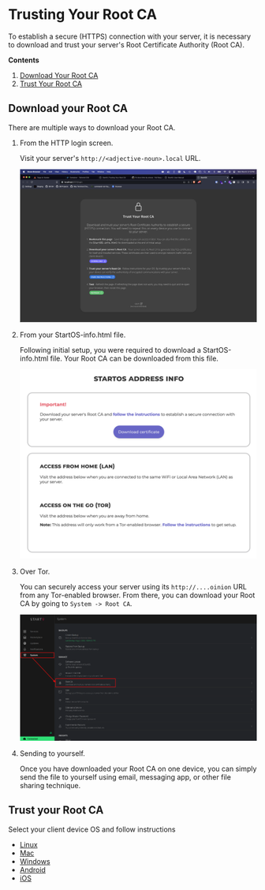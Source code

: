 # Trusting Your Root CA

To establish a secure (HTTPS) connection with your server, it is necessary to download and trust your server's Root Certificate Authority (Root CA).

**Contents**

1. [Download Your Root CA](#download-your-root-ca)
1. [Trust Your Root CA](#trust)

## Download your Root CA

There are multiple ways to download your Root CA.

1. From the HTTP login screen.

   Visit your server's `http://<adjective-noun>.local` URL.

   ![Trust Root CA Login](./assets/ca-download-login.png)

1. From your StartOS-info.html file.

   Following initial setup, you were required to download a StartOS-info.html file. Your Root CA can be downloaded from this file.

   ![Address Info](./assets/ca-download-address-info.png)

1. Over Tor.

   You can securely access your server using its `http://....oinion` URL from any Tor-enabled browser. From there, you can download your Root CA by going to `System -> Root CA`.

   ![CA Download](./assets/ca-download-system.png)

1. Sending to yourself.

   Once you have downloaded your Root CA on one device, you can simply send the file to yourself using email, messaging app, or other file sharing technique.

## Trust your Root CA

Select your client device OS and follow instructions

- [Linux](../../guides/device-guides/linux/linux-ca.md)
- [Mac](../../guides/device-guides/mac/mac-ca.md)
- [Windows](../../guides/device-guides/windows/windows-ca.md)
- [Android](../../guides/device-guides/android/android-ca.md)
- [iOS](../../guides/device-guides/ios/ios-ca.md)
